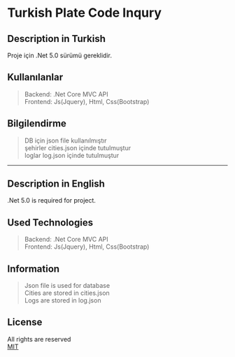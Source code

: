 # Turkish Plate Code Inqury

## Description in Turkish
Proje için .Net 5.0 sürümü gereklidir.

## Kullanılanlar

>Backend: .Net Core MVC API\
>Frontend: Js(Jquery), Html, Css(Bootstrap)


## Bilgilendirme
> DB için json file kullanılmıştır\
> şehirler cities.json içinde tutulmuştur\
> loglar log.json içinde tutulmuştur
------
## Description in English
.Net 5.0 is required for project.

## Used Technologies

>Backend: .Net Core MVC API\
>Frontend: Js(Jquery), Html, Css(Bootstrap)


## Information
> Json file is used for database\
> Cities are stored in cities.json\
> Logs are stored in log.json


## License
All rights are reserved\
[MIT](https://choosealicense.com/licenses/mit/)
